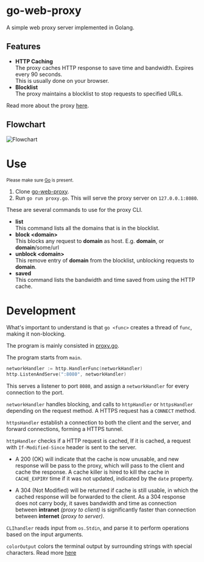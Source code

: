 # go-web-proxy
A simple web proxy server implemented in Golang.

## Features
- **HTTP Caching**  
	The proxy caches HTTP response to save time and bandwidth. Expires every 90 seconds.  
	This is usually done on your browser.
- **Blocklist**  
The proxy maintains a blocklist to stop requests to specified URLs.

Read more about the proxy [here](https://github.com/dabreadman/go-web-proxy/blob/main/Web%20Proxy%20Documentation.pdf).

## Flowchart
![Flowchart](https://github.com/dabreadman/go-web-proxy/blob/main/action%20flow.png)

# Use
<sup>Please make sure [Go](https://golang.org/dl/) is present.</sup>
1. Clone [go-web-proxy](https://github.com/dabreadman/go-web-proxy.git).
2. Run  `go run proxy.go`.
This will serve the proxy server on `127.0.0.1:8080`.

These are several commands to use for the proxy CLI.  
- **list**  
This command lists all the domains that is in the blocklist.
- **block \<domain>**  
This blocks any request to **domain** as host.
E.g. **domain**, or **domain**/some/url
- **unblock \<domain>**  
This remove entry of **domain** from the blocklist, unblocking requests to **domain**.
- **saved**  
This command lists the bandwidth and time saved from using the HTTP cache.

# Development
What's important to understand is that `go <func>` creates a thread of `func`, making it non-blocking.

The program is mainly consisted in [proxy.go](https://github.com/dabreadman/go-web-proxy/blob/main/proxy.go).

The program starts from `main`.
```go
networkHandler := http.HandlerFunc(networkHandler)
http.ListenAndServe(":8080", networkHandler)
```
This serves a listener to port `8080`, and assign a `networkHandler` for every connection to the port.

`networkHandler` handles blocking, and calls to `httpHandler` or `httpsHandler` depending on the request method.
A HTTPS request has a `CONNECT` method.

`httpsHandler` establish a connection to both the client and the server, and forward connections, forming a HTTPS tunnel.

`httpHandler` checks if a HTTP request is cached, 
If it is cached, a request with `If-Modified-Since` header is sent to the server. 
- A 200 (OK) will indicate that the cache is now 	unusable, and new response will be pass to the proxy, which will pass to the client and cache the response.
A cache killer is hired to kill the cache in `CACHE_EXPIRY` time if it was not updated, indicated by the `date` property.

- A 304 (Not Modified) will be returned if cache is still usable, in which the cached response will be forwarded to the client.
As a 304 response does not carry body, it saves bandwidth and time as connection between **intranet** *(proxy to client)* is significantly faster than connection between **internet** *(proxy to server)*.

`CLIhandler` reads input from `os.Stdin`, and parse it to perform operations based on the input arguments.

`colorOutput` colors the terminal output by surrounding strings with special characters.
Read more [here](https://misc.flogisoft.com/bash/tip_colors_and_formatting)


